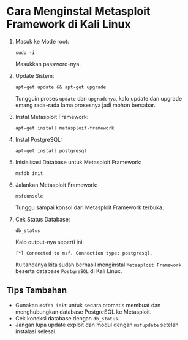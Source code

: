 # Cara Menginstal Metasploit Framework di Kali Linux

1. Masuk ke Mode root:

   ```
   sudo -i
   ```

   Masukkan password-nya.

2. Update Sistem:

   ```
   apt-get update && apt-get upgrade
   ```

   Tungguin proses `update` dan `upgradenya`, kalo update dan upgrade emang rada-rada lama prosesnya jadi mohon bersabar.
   
3. Instal Metasploit Framework:

   ```
   apt-get install metasploit-framework
   ```

4. Instal PostgreSQL:

   ```
   apt-get install postgresql
   ```

5. Inisialisasi Database untuk Metasploit Framework: 

   ```
   msfdb init
   ```

6. Jalankan Metasploit Framework:

   ```
   msfconsole
   ```

   Tunggu sampai konsol dari Metasploit Framework terbuka.

7. Cek Status Database:

   ```
   db_status
   ```

   Kalo output-nya seperti ini:
   
   ```
   [*] Connected to msf. Connection type: postgresql.
   ```

   Itu tandanya kita sudah berhasil menginstal `Metasploit Framework` beserta database `PostgreSQL` di Kali Linux.
   
## Tips Tambahan

- Gunakan `msfdb init` untuk secara otomatis membuat dan menghubungkan database PostgreSQL ke Metasploit.
- Cek koneksi database dengan `db_status`.
- Jangan lupa update exploit dan modul dengan `msfupdate` setelah instalasi selesai.

